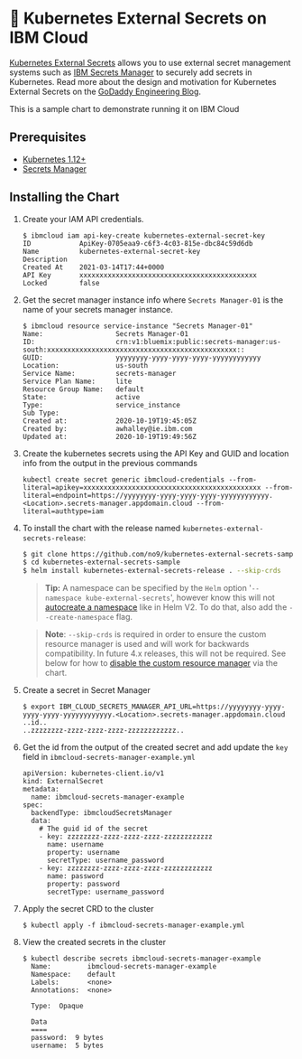 # 💂 Kubernetes External Secrets on IBM Cloud

[Kubernetes External Secrets](https://github.com/external-secrets/kubernetes-external-secrets) allows you to use external secret management systems such as [IBM Secrets Manager](https://cloud.ibm.com/catalog/services/secrets-manager) to securely add secrets in Kubernetes. Read more about the design and motivation for Kubernetes External Secrets on the [GoDaddy Engineering Blog](https://godaddy.github.io/2019/04/16/kubernetes-external-secrets/).

This is a sample chart to demonstrate running it on IBM Cloud

## Prerequisites

* [Kubernetes 1.12+](https://cloud.ibm.com/kubernetes/catalog/create)
* [Secrets Manager](https://cloud.ibm.com/catalog/services/secrets-manager)

## Installing the Chart

1. Create your IAM API credentials.
    ```
    $ ibmcloud iam api-key-create kubernetes-external-secret-key
    ID            ApiKey-0705eaa9-c6f3-4c03-815e-dbc84c59d6db   
    Name          kubernetes-external-secret-key   
    Description      
    Created At    2021-03-14T17:44+0000   
    API Key       xxxxxxxxxxxxxxxxxxxxxxxxxxxxxxxxxxxxxxxxxxxx   
    Locked        false 
    ```

1. Get the secret manager instance info where `Secrets Manager-01` is the name of your secrets manager instance.
    ```
    $ ibmcloud resource service-instance "Secrets Manager-01"
    Name:                  Secrets Manager-01   
    ID:                    crn:v1:bluemix:public:secrets-manager:us-south:xxxxxxxxxxxxxxxxxxxxxxxxxxxxxxxxxxxxxxxxxxxxxxx::   
    GUID:                  yyyyyyyy-yyyy-yyyy-yyyy-yyyyyyyyyyyy  
    Location:              us-south   
    Service Name:          secrets-manager   
    Service Plan Name:     lite   
    Resource Group Name:   default   
    State:                 active   
    Type:                  service_instance   
    Sub Type:                 
    Created at:            2020-10-19T19:45:05Z   
    Created by:            awhalley@ie.ibm.com   
    Updated at:            2020-10-19T19:49:56Z 
    ```

1. Create the kubernetes secrets using the API Key and GUID and location info from the output in the previous commands

    ```
    kubectl create secret generic ibmcloud-credentials --from-literal=apikey=xxxxxxxxxxxxxxxxxxxxxxxxxxxxxxxxxxxxxxxxxxxx --from-literal=endpoint=https://yyyyyyyy-yyyy-yyyy-yyyy-yyyyyyyyyyyy.<Location>.secrets-manager.appdomain.cloud --from-literal=authtype=iam
    ```

1. To install the chart with the release named `kubernetes-external-secrets-release`:

    ```bash
    $ git clone https://github.com/no9/kubernetes-external-secrets-sample.git
    $ cd kubernetes-external-secrets-sample
    $ helm install kubernetes-external-secrets-release . --skip-crds
    ```
    > **Tip:** A namespace can be specified by the `Helm` option '`--namespace kube-external-secrets`', however know this will not [autocreate a namespace](https://helm.sh/docs/faq/#automatically-creating-namespaces) like in Helm V2. To do that, also add the `--create-namespace` flag.

    > **Note**: `--skip-crds` is required in order to ensure the custom resource manager is used and will work for backwards compatibility. In future 4.x releases, this will not be required. See below for how to [disable the custom resource manager](#installing-the-crd) via the chart.

1. Create a secret in Secret Manager 
    ```
    $ export IBM_CLOUD_SECRETS_MANAGER_API_URL=https://yyyyyyyy-yyyy-yyyy-yyyy-yyyyyyyyyyyy.<Location>.secrets-manager.appdomain.cloud
    ..id..
    ..zzzzzzzz-zzzz-zzzz-zzzz-zzzzzzzzzzzz.. 
    ```
1. Get the id from the output of the created secret and add update the `key` field in `ibmcloud-secrets-manager-example.yml`

    ```
    apiVersion: kubernetes-client.io/v1
    kind: ExternalSecret
    metadata:
      name: ibmcloud-secrets-manager-example
    spec:
      backendType: ibmcloudSecretsManager
      data:
        # The guid id of the secret
        - key: zzzzzzzz-zzzz-zzzz-zzzz-zzzzzzzzzzzz
          name: username
          property: username
          secretType: username_password
        - key: zzzzzzzz-zzzz-zzzz-zzzz-zzzzzzzzzzzz
          name: password
          property: password
          secretType: username_password
    ```

1. Apply the secret CRD to the cluster
    ```
    $ kubectl apply -f ibmcloud-secrets-manager-example.yml
    ```

1. View the created secrets in the cluster
    ```
    $ kubectl describe secrets ibmcloud-secrets-manager-example  
      Name:         ibmcloud-secrets-manager-example
      Namespace:    default
      Labels:       <none>
      Annotations:  <none>

      Type:  Opaque

      Data
      ====
      password:  9 bytes
      username:  5 bytes
    ```